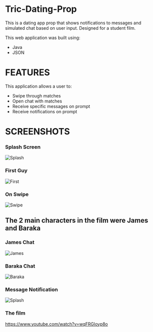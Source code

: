 # Tric-Dating-Prop
This is a dating app prop that shows notifications to messages and simulated chat based on user input. Designed for a student film.

This web application was built using:

* Java
* JSON

# FEATURES

This application allows a user to:

* Swipe through matches
* Open chat with matches
* Receive specific messages on prompt
* Receive notifications on prompt

# SCREENSHOTS

### Splash Screen

![Splash](https://github.com/121Unicorns/Tric-Dating-Prop/blob/main/snaps/Tric01.jpg?raw=true)

### First Guy

![First](https://github.com/121Unicorns/Tric-Dating-Prop/blob/main/snaps/Tric04.jpg?raw=true)

### On Swipe

![Swipe](https://github.com/121Unicorns/Tric-Dating-Prop/blob/main/snaps/Tric05.jpg?raw=true)

## The 2 main characters in the film were James and Baraka

### James Chat

![James](https://github.com/121Unicorns/Tric-Dating-Prop/blob/main/snaps/Tric06.jpg?raw=true)

### Baraka Chat

![Baraka](https://github.com/121Unicorns/Tric-Dating-Prop/blob/main/snaps/Tric07.jpg?raw=true)

### Message Notification

![Splash](https://github.com/121Unicorns/Tric-Dating-Prop/blob/main/snaps/Tric08.jpg?raw=true)

### The film
https://www.youtube.com/watch?v=wqFRGloyp8o

